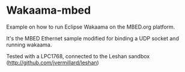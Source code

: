 Wakaama-mbed
============

Example on how to run Eclipse Wakaama on the MBED.org platform.

It's the MBED Ethernet sample modified for binding a UDP socket and running wakaama.

Tested with a LPC1768, connected to the Leshan sandbox (http://github.com/jvermillard/leshan)
